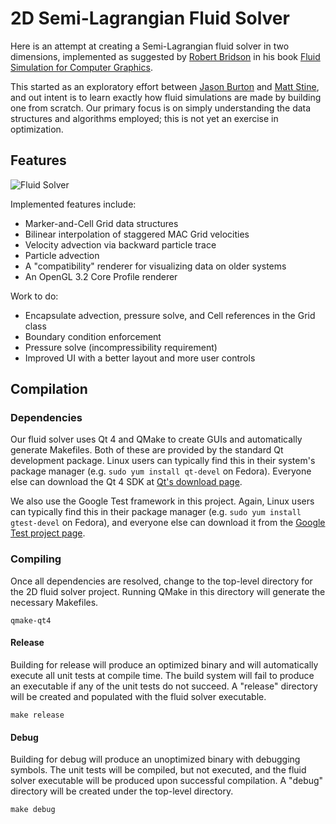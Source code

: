 # 2D Semi-Lagrangian Fluid Solver

Here is an attempt at creating a Semi-Lagrangian fluid solver in two dimensions, implemented as suggested by [Robert Bridson](http://www.cs.ubc.ca/~rbridson/) in his book [Fluid Simulation for Computer Graphics](http://www.amazon.com/Fluid-Simulation-Robert-Bridson/dp/1568813260).

This started as an exploratory effort between [Jason Burton](http://github.com/mightcouldb1) and [Matt Stine](http://github.com/stine), and out intent is to learn exactly how fluid simulations are made by building one from scratch.  Our primary focus is on simply understanding the data structures and algorithms employed; this is not yet an exercise in optimization.


## Features

![Fluid Solver](http://www.metastine.com/img/march6.png)

Implemented features include:

- Marker-and-Cell Grid data structures
- Bilinear interpolation of staggered MAC Grid velocities
- Velocity advection via backward particle trace
- Particle advection
- A "compatibility" renderer for visualizing data on older systems
- An OpenGL 3.2 Core Profile renderer


Work to do:

- Encapsulate advection, pressure solve, and Cell references in the Grid class
- Boundary condition enforcement
- Pressure solve (incompressibility requirement)
- Improved UI with a better layout and more user controls


## Compilation

### Dependencies

Our fluid solver uses Qt 4 and QMake to create GUIs and automatically generate Makefiles.  Both of these are provided by the standard Qt development package.  Linux users can typically find this in their system's package manager (e.g. `sudo yum install qt-devel` on Fedora).  Everyone else can download the Qt 4 SDK at [Qt's download page](http://qt.nokia.com/downloads/).

We also use the Google Test framework in this project.  Again, Linux users can typically find this in their package manager (e.g. `sudo yum install gtest-devel` on Fedora), and everyone else can download it from the [Google Test project page](http://code.google.com/p/googletest/).

### Compiling

Once all dependencies are resolved, change to the top-level directory for the 2D fluid solver project.  Running QMake in this directory will generate the necessary Makefiles.

    qmake-qt4

#### Release

Building for release will produce an optimized binary and will automatically execute all unit tests at compile time.  The build system will fail to produce an executable if any of the unit tests do not succeed.  A "release" directory will be created and populated with the fluid solver executable.

    make release 

#### Debug

Building for debug will produce an unoptimized binary with debugging symbols.  The unit tests will be compiled, but not executed, and the fluid solver executable will be produced upon successful compilation.  A "debug" directory will be created under the top-level directory.

    make debug

